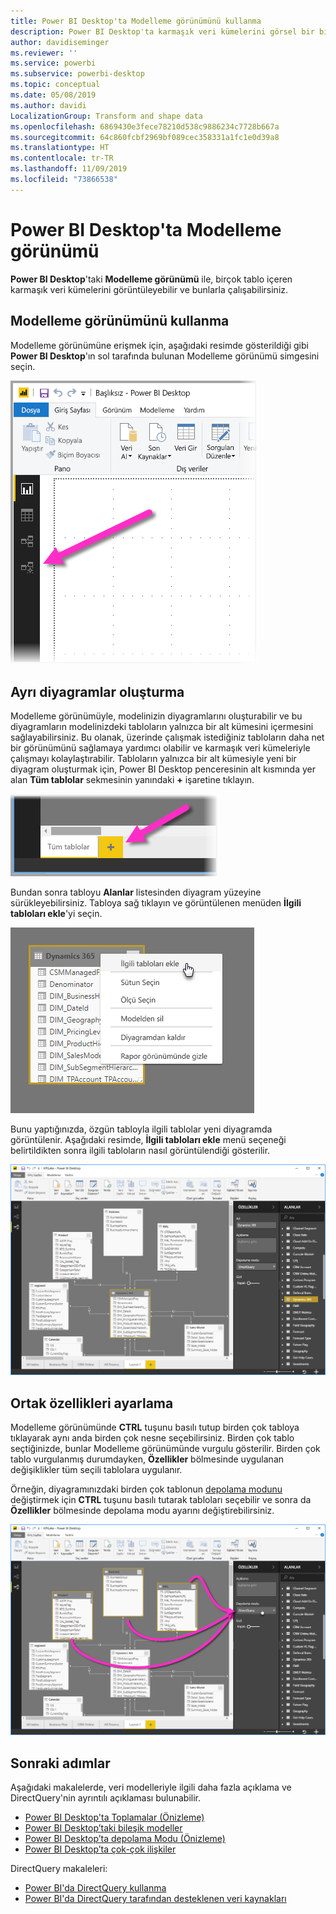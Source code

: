 ```yaml
---
title: Power BI Desktop'ta Modelleme görünümünü kullanma
description: Power BI Desktop'ta karmaşık veri kümelerini görsel bir biçimde görmek için Modelleme görünümünü kullanma
author: davidiseminger
ms.reviewer: ''
ms.service: powerbi
ms.subservice: powerbi-desktop
ms.topic: conceptual
ms.date: 05/08/2019
ms.author: davidi
LocalizationGroup: Transform and shape data
ms.openlocfilehash: 6869430e3fece78210d538c9886234c7728b667a
ms.sourcegitcommit: 64c860fcbf2969bf089cec358331a1fc1e0d39a8
ms.translationtype: HT
ms.contentlocale: tr-TR
ms.lasthandoff: 11/09/2019
ms.locfileid: "73866538"
---
```

# <a name="modeling-view-in-power-bi-desktop"></a>Power BI Desktop'ta Modelleme görünümü

**Power BI Desktop**'taki **Modelleme görünümü** ile, birçok tablo içeren karmaşık veri kümelerini görüntüleyebilir ve bunlarla çalışabilirsiniz.


## <a name="using-modeling-view"></a>Modelleme görünümünü kullanma

Modelleme görünümüne erişmek için, aşağıdaki resimde gösterildiği gibi **Power BI Desktop**'ın sol tarafında bulunan Modelleme görünümü simgesini seçin.

![Power BI Desktop’ta modelleme görünümü simgesi](media/desktop-modeling-view/modeling-view_02.png)

## <a name="creating-separate-diagrams"></a>Ayrı diyagramlar oluşturma

Modelleme görünümüyle, modelinizin diyagramlarını oluşturabilir ve bu diyagramların modelinizdeki tabloların yalnızca bir alt kümesini içermesini sağlayabilirsiniz. Bu olanak, üzerinde çalışmak istediğiniz tabloların daha net bir görünümünü sağlamaya yardımcı olabilir ve karmaşık veri kümeleriyle çalışmayı kolaylaştırabilir. Tabloların yalnızca bir alt kümesiyle yeni bir diyagram oluşturmak için, Power BI Desktop penceresinin alt kısmında yer alan **Tüm tablolar** sekmesinin yanındaki **+** işaretine tıklayın.

![Sekmeler bölümündeki + işaretine tıklayarak yeni diyagram oluşturma](media/desktop-modeling-view/modeling-view_03.png)

Bundan sonra tabloyu **Alanlar** listesinden diyagram yüzeyine sürükleyebilirsiniz. Tabloya sağ tıklayın ve görüntülenen menüden **İlgili tabloları ekle**'yi seçin.

![Tabloya sağ tıklayın ve İlgili tabloları ekle'yi seçin](media/desktop-modeling-view/modeling-view_04.png)

Bunu yaptığınızda, özgün tabloyla ilgili tablolar yeni diyagramda görüntülenir. Aşağıdaki resimde, **İlgili tabloları ekle** menü seçeneği belirtildikten sonra ilgili tabloların nasıl görüntülendiği gösterilir.

![İlgili tabloları gösterme](media/desktop-modeling-view/modeling-view_05.png)

## <a name="setting-common-properties"></a>Ortak özellikleri ayarlama

Modelleme görünümünde **CTRL** tuşunu basılı tutup birden çok tabloya tıklayarak aynı anda birden çok nesne seçebilirsiniz. Birden çok tablo seçtiğinizde, bunlar Modelleme görünümünde vurgulu gösterilir. Birden çok tablo vurgulanmış durumdayken, **Özellikler** bölmesinde uygulanan değişiklikler tüm seçili tablolara uygulanır.

Örneğin, diyagramınızdaki birden çok tablonun [depolama modunu](desktop-storage-mode.md) değiştirmek için **CTRL** tuşunu basılı tutarak tabloları seçebilir ve sonra da **Özellikler** bölmesinde depolama modu ayarını değiştirebilirsiniz.

![CTRL tuşunu basılı tutarak birden çok tabloyu seçin ve tüm seçili tablolar için ortak özellikleri ayarlayın](media/desktop-modeling-view/modeling-view_06.png)


## <a name="next-steps"></a>Sonraki adımlar

Aşağıdaki makalelerde, veri modelleriyle ilgili daha fazla açıklama ve DirectQuery'nin ayrıntılı açıklaması bulunabilir.

* [Power BI Desktop'ta Toplamalar (Önizleme)](desktop-aggregations.md)
* [Power BI Desktop’taki bileşik modeller](desktop-composite-models.md)
* [Power BI Desktop’ta depolama Modu (Önizleme)](desktop-storage-mode.md)
* [Power BI Desktop’ta çok-çok ilişkiler](desktop-many-to-many-relationships.md)


DirectQuery makaleleri:

* [Power BI'da DirectQuery kullanma](desktop-directquery-about.md)
* [Power BI'da DirectQuery tarafından desteklenen veri kaynakları](desktop-directquery-data-sources.md)
